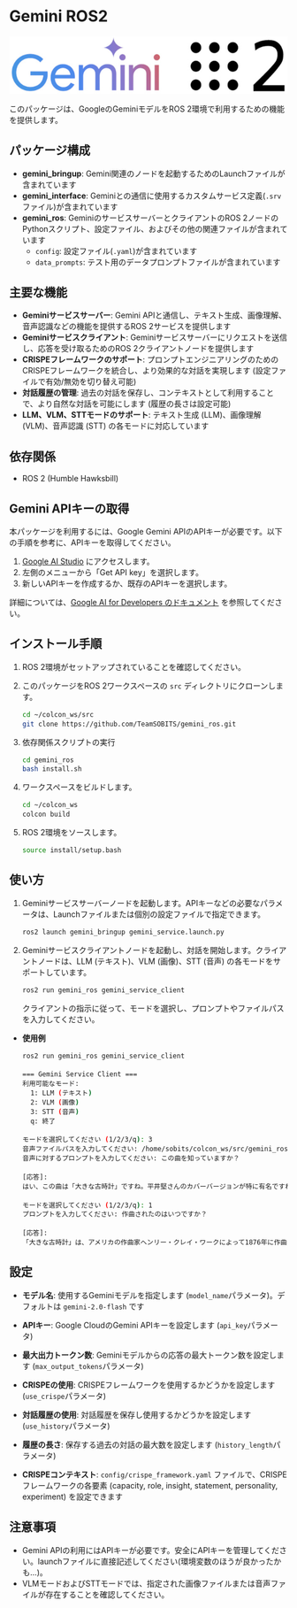 # Gemini ROS2

![gemini_ros package image](gemini_ros.jpg)

このパッケージは、GoogleのGeminiモデルをROS 2環境で利用するための機能を提供します。

## パッケージ構成

- **gemini_bringup**: Gemini関連のノードを起動するためのLaunchファイルが含まれています
- **gemini_interface**: Geminiとの通信に使用するカスタムサービス定義(`.srv`ファイル)が含まれています
- **gemini_ros**: GeminiのサービスサーバーとクライアントのROS 2ノードのPythonスクリプト、設定ファイル、およびその他の関連ファイルが含まれています
  - `config`: 設定ファイル(`.yaml`)が含まれています
  - `data_prompts`: テスト用のデータプロンプトファイルが含まれています

## 主要な機能

- **Geminiサービスサーバー**: Gemini APIと通信し、テキスト生成、画像理解、音声認識などの機能を提供するROS 2サービスを提供します
- **Geminiサービスクライアント**: Geminiサービスサーバーにリクエストを送信し、応答を受け取るためのROS 2クライアントノードを提供します
- **CRISPEフレームワークのサポート**: プロンプトエンジニアリングのためのCRISPEフレームワークを統合し、より効果的な対話を実現します (設定ファイルで有効/無効を切り替え可能)
- **対話履歴の管理**: 過去の対話を保存し、コンテキストとして利用することで、より自然な対話を可能にします (履歴の長さは設定可能)
- **LLM、VLM、STTモードのサポート**: テキスト生成 (LLM)、画像理解 (VLM)、音声認識 (STT) の各モードに対応しています

## 依存関係

- ROS 2 (Humble Hawksbill)

## Gemini APIキーの取得

本パッケージを利用するには、Google Gemini APIのAPIキーが必要です。以下の手順を参考に、APIキーを取得してください。

1.  [Google AI Studio](https://aistudio.google.com/) にアクセスします。
2.  左側のメニューから「Get API key」を選択します。
3.  新しいAPIキーを作成するか、既存のAPIキーを選択します。

詳細については、[Google AI for Developers のドキュメント](https://ai.google.dev/gemini-api/docs?hl=ja) を参照してください。

## インストール手順

1. ROS 2環境がセットアップされていることを確認してください。
2. このパッケージをROS 2ワークスペースの `src` ディレクトリにクローンします。
   ```bash
   cd ~/colcon_ws/src
   git clone https://github.com/TeamSOBITS/gemini_ros.git
   ```
3. 依存関係スクリプトの実行
   ```bash
   cd gemini_ros
   bash install.sh
   ```

4. ワークスペースをビルドします。
   ```bash
   cd ~/colcon_ws
   colcon build
   ```
5. ROS 2環境をソースします。
   ```bash
   source install/setup.bash
   ```

## 使い方

1. Geminiサービスサーバーノードを起動します。APIキーなどの必要なパラメータは、Launchファイルまたは個別の設定ファイルで指定できます。
   ```bash
   ros2 launch gemini_bringup gemini_service.launch.py
   ```
2. Geminiサービスクライアントノードを起動し、対話を開始します。クライアントノードは、LLM (テキスト)、VLM (画像)、STT (音声) の各モードをサポートしています。
   ```bash
   ros2 run gemini_ros gemini_service_client
   ```
   クライアントの指示に従って、モードを選択し、プロンプトやファイルパスを入力してください。

- **使用例**
  ```bash
  ros2 run gemini_ros gemini_service_client
  
  === Gemini Service Client ===
  利用可能なモード:
    1: LLM (テキスト)
    2: VLM (画像)
    3: STT (音声)
    q: 終了

  モードを選択してください (1/2/3/q): 3
  音声ファイルパスを入力してください: /home/sobits/colcon_ws/src/gemini_ros/gemini_ros/data_prompts/audio.mp3 
  音声に対するプロンプトを入力してください: この曲を知っていますか？

  [応答]:
  はい、この曲は「大きな古時計」ですね。平井堅さんのカバーバージョンが特に有名ですね。

  モードを選択してください (1/2/3/q): 1
  プロンプトを入力してください: 作曲されたのはいつですか？

  [応答]:
  「大きな古時計」は、アメリカの作曲家ヘンリー・クレイ・ワークによって1876年に作曲されました。
  ```

## 設定

- **モデル名**: 使用するGeminiモデルを指定します (`model_name`パラメータ)。デフォルトは `gemini-2.0-flash` です

- **APIキー**: Google CloudのGemini APIキーを設定します (`api_key`パラメータ)

- **最大出力トークン数**: Geminiモデルからの応答の最大トークン数を設定します (`max_output_tokens`パラメータ)

- **CRISPEの使用**: CRISPEフレームワークを使用するかどうかを設定します (`use_crispe`パラメータ)

- **対話履歴の使用**: 対話履歴を保存し使用するかどうかを設定します (`use_history`パラメータ)

- **履歴の長さ**: 保存する過去の対話の最大数を設定します (`history_length`パラメータ)

- **CRISPEコンテキスト**: `config/crispe_framework.yaml` ファイルで、CRISPEフレームワークの各要素 (capacity, role, insight, statement, personality, experiment) を設定できます

## 注意事項

- Gemini APIの利用にはAPIキーが必要です。安全にAPIキーを管理してください。launchファイルに直接記述してください(環境変数のほうが良かったかも…)。
- VLMモードおよびSTTモードでは、指定された画像ファイルまたは音声ファイルが存在することを確認してください。
